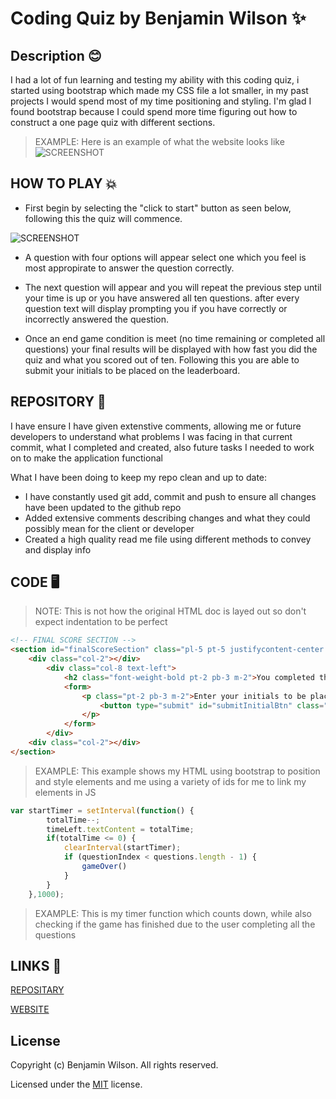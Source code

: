 # Coding Quiz by Benjamin Wilson ✨

## Description 😊

I had a lot of fun learning and testing my ability with this coding quiz, i started using bootstrap which made my CSS file a lot smaller, in my past projects I would spend most of my time positioning and styling. I'm glad I found bootstrap because I could spend more time figuring out how to construct a one page quiz with different sections.

> EXAMPLE: Here is an example of what the website looks like
> ![SCREENSHOT](https://user-images.githubusercontent.com/77607177/112074579-bb7b3280-8bca-11eb-8a35-b3c723916653.png)

## HOW TO PLAY 💥

- First begin by selecting the "click to start" button as seen below, following this the quiz will commence.

![SCREENSHOT](https://user-images.githubusercontent.com/77607177/112074743-114fda80-8bcb-11eb-84dc-a7486ae2973d.PNG)

- A question with four options will appear select one which you feel is most appropirate to answer the question correctly.

- The next question will appear and you will repeat the previous step until your time is up or you have answered all ten questions. after every question text will display prompting you if you have correctly or incorrectly answered the question.

- Once an end game condition is meet (no time remaining or completed all questions) your final results will be displayed with how fast you did the quiz and what you scored out of ten. Following this you are able to submit your initials to be placed on the leaderboard.

## REPOSITORY 📁

I have ensure I have given extenstive comments, allowing me or future developers to understand what problems I was facing in that current commit, what I completed and created, also future tasks I needed to work on to make the application functional

What I have been doing to keep my repo clean and up to date:

- I have constantly used git add, commit and push to ensure all changes have been updated to the github repo
- Added extensive comments describing changes and what they could possibly mean for the client or developer
- Created a high quality read me file using different methods to convey and display info

## CODE 🖥️

> NOTE: This is not how the original HTML doc is layed out so don't expect indentation to be perfect

```HTML
<!-- FINAL SCORE SECTION -->
<section id="finalScoreSection" class="pl-5 pt-5 justifycontent-center font-weight-bold" style="display: none;">
    <div class="col-2"></div>
        <div class="col-8 text-left">
            <h2 class="font-weight-bold pt-2 pb-3 m-2">You completed the quiz in <span id="finalScoreTime"></span> seconds remaining! with a score of <span id="finalScorePoints"></span> out of 10 💫</h2>
            <form>
                <p class="pt-2 pb-3 m-2">Enter your initials to be placed on the Leaderboard: <input id="initialInput" class="form-control pt-2 pb-3 mt-2" type="text">
                    <button type="submit" id="submitInitialBtn" class="btn btn-success mt-3">Submit</button>
                </p>
            </form>
        </div>
    <div class="col-2"></div>
</section>
```

> EXAMPLE: This example shows my HTML using bootstrap to position and style elements and me using a variety of ids for me to link my elements in JS

```Javascript
var startTimer = setInterval(function() {
        totalTime--;
        timeLeft.textContent = totalTime;
        if(totalTime <= 0) {
            clearInterval(startTimer);
            if (questionIndex < questions.length - 1) {
                gameOver()
            }
        }
    },1000);
```

> EXAMPLE: This is my timer function which counts down, while also checking if the game has finished due to the user completing all the questions

## LINKS 🔗

[REPOSITARY](https://github.com/MarketingPlus/coding-quiz)

[WEBSITE](https://marketingplus.github.io/coding-quiz/)

## License

  Copyright (c) Benjamin Wilson. All rights reserved.
  
  Licensed under the [MIT](LICENSE) license.
